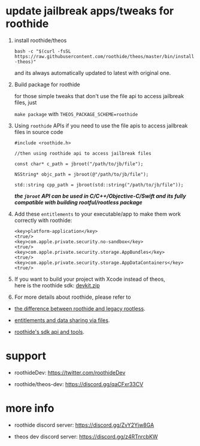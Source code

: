# update jailbreak apps/tweaks for roothide
 
 1. install roothide/theos

    ```bash -c "$(curl -fsSL https://raw.githubusercontent.com/roothide/theos/master/bin/install-theos)"```
    
    and its always automatically updated to latest with original one.

 2. Build package for roothide


    for those simple tweaks that don't use the file api to access jailbreak files, just

    ```make package``` with ```THEOS_PACKAGE_SCHEME=roothide```


 3. Using `roothide` APIs if you need to use the file apis to access jailbreak files in source code
    ```
    #include <roothide.h>
    
    //then using roothide api to access jailbreak files
    
    const char* c_path = jbroot("/path/to/jb/file");
    
    NSString* objc_path = jbroot(@"/path/to/jb/file");
    
    std::string cpp_path = jbroot(std::string("/path/to/jb/file"));
    ```
    ***the `jbroot` API can be used in C/C++/Objective-C/Swift and its fully compatible with building rootful/rootless package***

 4. Add these `entitlements` to your executable/app to make them work correctly with roothide:
    ```
    <key>platform-application</key>
    <true/>
    <key>com.apple.private.security.no-sandbox</key>
    <true/>
    <key>com.apple.private.security.storage.AppBundles</key>
    <true/>
    <key>com.apple.private.security.storage.AppDataContainers</key>
    <true/>
    ```


5. If you want to build your project with Xcode instead of theos,  
   here is the roothide sdk: [devkit.zip](https://github.com/roothide/libroothide/releases/latest)


7. For more details about roothide, please refer to
   
- [the difference between roothide and legacy rootless](roothide.md).

- [entitlements and data sharing via files](entitlements.md).
  
- [roothide's sdk api and tools](interface.md).


# support

- roothideDev: https://twitter.com/roothideDev

- roothide/theos-dev: https://discord.gg/qaCFxr33CV

  
# more info

- roothide discord server: https://discord.gg/ZvY2Yjw8GA

- theos dev discord server: https://discord.gg/z4RTnrcbKW

